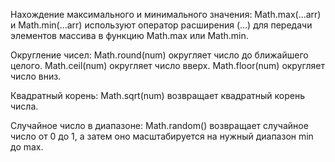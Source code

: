 Нахождение максимального и минимального значения:
Math.max(...arr) и Math.min(...arr) используют оператор расширения (...) для передачи элементов массива в функцию Math.max или Math.min.

Округление чисел:
Math.round(num) округляет число до ближайшего целого.
Math.ceil(num) округляет число вверх.
Math.floor(num) округляет число вниз.

Квадратный корень:
Math.sqrt(num) возвращает квадратный корень числа.

Случайное число в диапазоне:
Math.random() возвращает случайное число от 0 до 1, а затем оно масштабируется на нужный диапазон min до max.